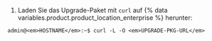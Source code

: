 1. Laden Sie das Upgrade-Paket mit `curl` auf {% data variables.product.product_location_enterprise %} herunter:
```shell
admin@<em>HOSTNAME</em>:~$ curl -L -O <em>UPGRADE-PKG-URL</em>
```
